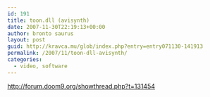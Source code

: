 ```yaml
---
id: 191
title: toon.dll (avisynth)
date: 2007-11-30T22:19:13+00:00
author: bronto saurus
layout: post
guid: http://kravca.mu/glob/index.php?entry=entry071130-141913
permalink: /2007/11/toon-dll-avisynth/
categories:
  - video, software
---
```

<a href="http://forum.doom9.org/showthread.php?t=131454" target="_blank" >http://forum.doom9.org/showthread.php?t=131454</a>